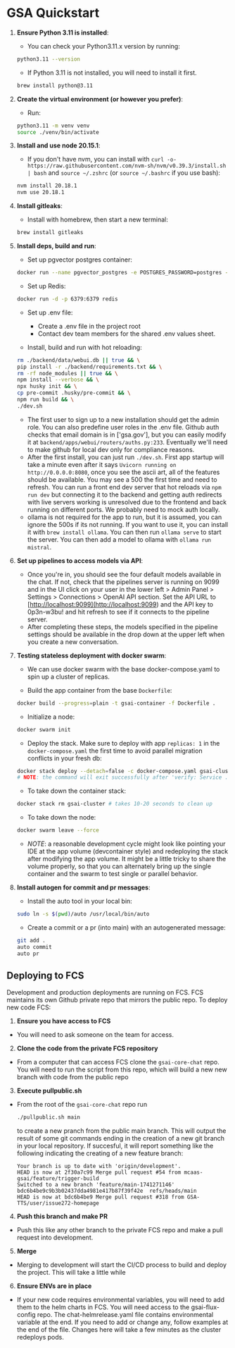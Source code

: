 # GSA Quickstart

1. **Ensure Python 3.11 is installed**:

   - You can check your Python3.11.x version by running:

   ```bash
   python3.11 --version
   ```

   - If Python 3.11 is not installed, you will need to install it first.

   ```bash
   brew install python@3.11
   ```

2. **Create the virtual environment (or however you prefer)**:

   - Run:

   ```bash
   python3.11 -m venv venv
   source ./venv/bin/activate
   ```

3. **Install and use node 20.15.1**:

   - If you don't have nvm, you can install with `curl -o- https://raw.githubusercontent.com/nvm-sh/nvm/v0.39.3/install.sh | bash` and `source ~/.zshrc` (or `source ~/.bashrc` if you use bash):

   ```bash
   nvm install 20.18.1
   nvm use 20.18.1
   ```

4. **Install gitleaks**:

   - Install with homebrew, then start a new terminal:

   ```bash
   brew install gitleaks
   ```

5. **Install deps, build and run**:

   - Set up pgvector postgres container:

   ```bash
   docker run --name pgvector_postgres -e POSTGRES_PASSWORD=postgres -e POSTGRES_DB=postgres -p 5432:5432 pgvector/pgvector:pg15
   ```

   - Set up Redis:

   ```bash
   docker run -d -p 6379:6379 redis
   ```

   - Set up .env file:

     - Create a .env file in the project root
     - Contact dev team members for the shared .env values sheet.

   - Install, build and run with hot reloading:

   ```bash
   rm ./backend/data/webui.db || true && \
   pip install -r ./backend/requirements.txt && \
   rm -rf node_modules || true && \
   npm install --verbose && \
   npx husky init && \
   cp pre-commit .husky/pre-commit && \
   npm run build && \
   ./dev.sh
   ```

   - The first user to sign up to a new installation should get the admin role. You can also predefine user roles in the .env file. Github auth checks that email domain is in ['gsa.gov'], but you can easily modify it at `backend/apps/webui/routers/auths.py:233`. Eventually we'll need to make github for local dev only for compliance reasons.
   - After the first install, you can just run `./dev.sh`. First app startup will take a minute even after it says `Uvicorn running on http://0.0.0.0:8080`, once you see the ascii art, all of the features should be available. You may see a 500 the first time and need to refresh. You can run a front end dev server that hot reloads via `npm run dev` but connecting it to the backend and getting auth redirects with live servers working is unresolved due to the frontend and back running on different ports. We probably need to mock auth locally.
   - ollama is not required for the app to run, but it is assumed, you can ignore the 500s if its not running. If you want to use it, you can install it with `brew install ollama`. You can then run `ollama serve` to start the server. You can then add a model to ollama with `ollama run mistral`.

6. **Set up pipelines to access models via API**:

   - Once you're in, you should see the four default models available in the chat. If not, check that the pipelines server is running on 9099 and in the UI click on your user in the lower left > Admin Panel > Settings > Connections > OpenAI API section. Set the API URL to [<http://localhost:9099](http://localhost:9099>) and the API key to 0p3n-w3bu! and hit refresh to see if it connects to the pipeline server.
   - After completing these steps, the models specified in the pipeline settings should be available in the drop down at the upper left when you create a new conversation.

7. **Testing stateless deployment with docker swarm**:

   - We can use docker swarm with the base docker-compose.yaml to spin up a cluster of replicas.

   - Build the app container from the base `Dockerfile`:

   ```bash
   docker build --progress=plain -t gsai-container -f Dockerfile .
   ```

   - Initialize a node:

   ```bash
   docker swarm init
   ```

   - Deploy the stack. Make sure to deploy with app `replicas: 1` in the `docker-compose.yaml` the first time to avoid parallel migration conflicts in your fresh db:

   ```bash
   docker stack deploy --detach=false -c docker-compose.yaml gsai-cluster
   # NOTE: the command will exit successfully after 'verify: Service ... converged' at which point, the app should be accessible at http://localhost:8080
   ```

   - To take down the container stack:

   ```bash
   docker stack rm gsai-cluster # takes 10-20 seconds to clean up
   ```

   - To take down the node:

   ```bash
   docker swarm leave --force
   ```

   - _NOTE_: a reasonable development cycle might look like pointing your IDE at the app volume (devcontainer style) and redeploying the stack after modifying the app volume. It might be a little tricky to share the volume properly, so that you can alternately bring up the single container and the swarm to test single or parallel behavior.

8. **Install autogen for commit and pr messages**:

   - Install the auto tool in your local bin:

   ```bash
   sudo ln -s $(pwd)/auto /usr/local/bin/auto
   ```

   - Create a commit or a pr (into main) with an autogenerated message:

   ```bash
   git add .
   auto commit
   auto pr
   ```

## Deploying to FCS

Development and production deployments are running on FCS. FCS maintains its own Github private repo that mirrors the public repo. To deploy new code FCS:

1. **Ensure you have access to FCS**

- You will need to ask someone on the team for access.

2. **Clone the code from the private FCS repository**

- From a computer that can access FCS clone the `gsai-core-chat` repo. You will need to run the script from this repo, which will build a new new branch with code from the public repo

3. **Execute pullpublic.sh**

- From the root of the `gsai-core-chat` repo run

  ```bash
  ./pullpublic.sh main
  ```

  to create a new pranch from the public main branch. This will output the result of some git commands ending in the creation of a new git branch in your local repository. If succesful, it will report something like the following indicating the creating of a new feature branch:

  ```
  Your branch is up to date with 'origin/development'.
  HEAD is now at 2f30a7c99 Merge pull request #54 from mcaas-gsai/feature/trigger-build
  Switched to a new branch 'feature/main-1741271146'
  bdc6b4be9c9b3b02437dda4981e417b87f39f42e	refs/heads/main
  HEAD is now at bdc6b4be9 Merge pull request #318 from GSA-TTS/user/issue272-homepage
  ```

4. **Push this branch and make PR**

- Push this like any other branch to the private FCS repo and make a pull request into development.

5. **Merge**

- Merging to development will start the CI/CD process to build and deploy the project. This will take a little while

6. **Ensure ENVs are in place**

- If your new code requires environmental variables, you will need to add them to the helm charts in FCS. You will need access to the gsai-flux-config repo. The chat-helmrelease.yaml file contains environmental variable at the end. If you need to add or change any, follow examples at the end of the file. Changes here will take a few minutes as the cluster redeploys pods.
